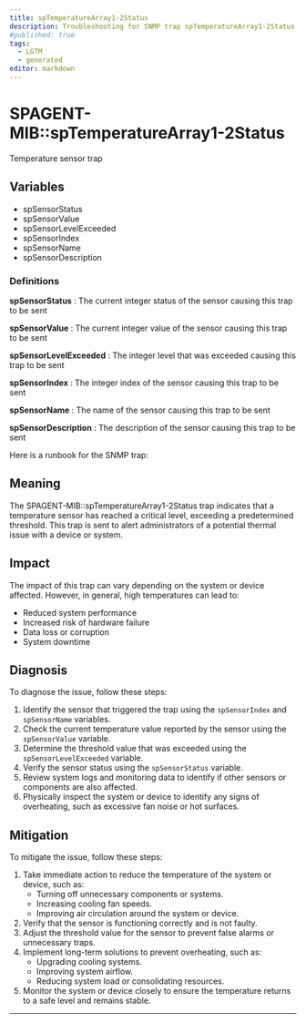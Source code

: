 ```yaml
---
title: spTemperatureArray1-2Status
description: Troubleshooting for SNMP trap spTemperatureArray1-2Status
#published: true
tags:
  - LGTM
  - generated
editor: markdown
---
```


# SPAGENT-MIB::spTemperatureArray1-2Status 

Temperature sensor trap 


## Variables


  - spSensorStatus
  - spSensorValue
  - spSensorLevelExceeded
  - spSensorIndex
  - spSensorName
  - spSensorDescription 

### Definitions 


**spSensorStatus** 
: The current integer status of the sensor causing this trap to be sent 

**spSensorValue** 
: The current integer value of the sensor causing this trap to be sent 

**spSensorLevelExceeded** 
: The integer level that was exceeded causing this trap to be sent 

**spSensorIndex** 
: The integer index of the sensor causing this trap to be sent 

**spSensorName** 
: The name of the sensor causing this trap to be sent 

**spSensorDescription** 
: The description of the sensor causing this trap to be sent 


Here is a runbook for the SNMP trap:

## Meaning

The SPAGENT-MIB::spTemperatureArray1-2Status trap indicates that a temperature sensor has reached a critical level, exceeding a predetermined threshold. This trap is sent to alert administrators of a potential thermal issue with a device or system.

## Impact

The impact of this trap can vary depending on the system or device affected. However, in general, high temperatures can lead to:

* Reduced system performance
* Increased risk of hardware failure
* Data loss or corruption
* System downtime

## Diagnosis

To diagnose the issue, follow these steps:

1. Identify the sensor that triggered the trap using the `spSensorIndex` and `spSensorName` variables.
2. Check the current temperature value reported by the sensor using the `spSensorValue` variable.
3. Determine the threshold value that was exceeded using the `spSensorLevelExceeded` variable.
4. Verify the sensor status using the `spSensorStatus` variable.
5. Review system logs and monitoring data to identify if other sensors or components are also affected.
6. Physically inspect the system or device to identify any signs of overheating, such as excessive fan noise or hot surfaces.

## Mitigation

To mitigate the issue, follow these steps:

1. Take immediate action to reduce the temperature of the system or device, such as:
	* Turning off unnecessary components or systems.
	* Increasing cooling fan speeds.
	* Improving air circulation around the system or device.
2. Verify that the sensor is functioning correctly and is not faulty.
3. Adjust the threshold value for the sensor to prevent false alarms or unnecessary traps.
4. Implement long-term solutions to prevent overheating, such as:
	* Upgrading cooling systems.
	* Improving system airflow.
	* Reducing system load or consolidating resources.
5. Monitor the system or device closely to ensure the temperature returns to a safe level and remains stable.
---




